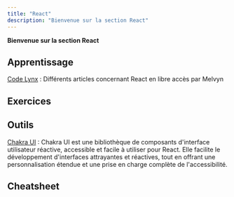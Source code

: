 ```yaml
---
title: "React"
description: "Bienvenue sur la section React"
---
```


**Bienvenue sur la section React**


## Apprentissage

[Code Lynx](https://codelynx.dev/posts) : Différents articles concernant React en libre accès par Melvyn

## Exercices

## Outils

[Chakra UI](https://chakra-ui.com/) : Chakra UI est une bibliothèque de composants d'interface utilisateur réactive, accessible et facile à utiliser pour React. Elle facilite le développement d'interfaces attrayantes et réactives, tout en offrant une personnalisation étendue et une prise en charge complète de l'accessibilité.

## Cheatsheet